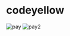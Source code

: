 # codeyellow
![pay](https://user-images.githubusercontent.com/96381599/200118650-27f7230d-5b84-49b7-8f5d-ddd4f6ad1adb.jpg)
![pay2](https://user-images.githubusercontent.com/96381599/200118660-527a5b92-832a-49f0-af56-6321a032b248.jpg)
